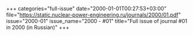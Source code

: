 +++
categories="full-issue"
date="2000-01-01T00:27:53+03:00"
file="https://static.nuclear-power-engineering.ru/journals/2000/01.pdf"
issue="2000-01"
issue_name="2000 - #01"
title="Full issue of journal #01 in 2000 (in Russian)"
+++